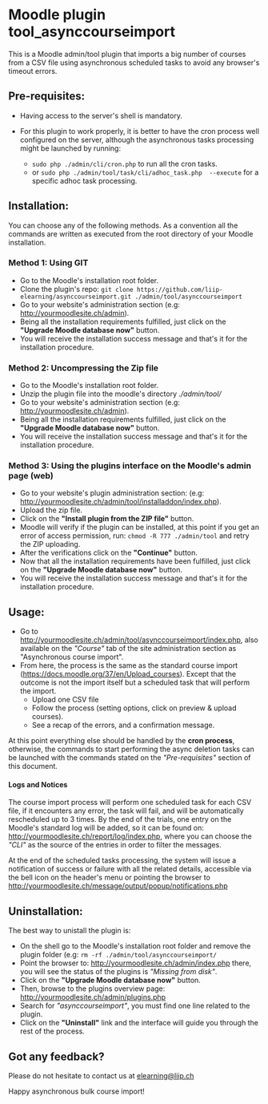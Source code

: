 # Moodle plugin tool_asynccourseimport

This is a Moodle admin/tool plugin that imports a big number of courses from a CSV file using asynchronous scheduled 
tasks to avoid any browser's timeout errors.

## Pre-requisites: 

* Having access to the server's shell is mandatory.
* For this plugin to work properly, it is better to have the cron process well configured on the server, although the 
asynchronous tasks processing might be launched by running:
 
    * ```sudo php ./admin/cli/cron.php``` to run all the cron tasks.
    * or ```sudo php ./admin/tool/task/cli/adhoc_task.php  --execute``` for a specific adhoc task processing.
      

## Installation:

You can choose any of the following methods. As a convention all the commands are written as executed from the root directory of your Moodle installation.
 
### Method 1: Using GIT 

   * Go to the Moodle's installation root folder.
   * Clone the plugin's repo: ```git clone https://github.com/liip-elearning/asynccourseimport.git ./admin/tool/asynccourseimport```
   * Go to your website's administration section (e.g: http://yourmoodlesite.ch/admin).
   * Being all the installation requirements fulfilled, just click on the **"Upgrade Moodle database now"** button.
   * You will receive the installation success message and that's it for the installation procedure.
        
### Method 2: Uncompressing the Zip file 
 
   * Go to the Moodle's installation root folder.
   * Unzip the plugin file into the moodle's directory *./admin/tool/* 
   * Go to your website's administration section (e.g: http://yourmoodlesite.ch/admin).
   * Being all the installation requirements fulfilled, just click on the **"Upgrade Moodle database now"** button.
   * You will receive the installation success message and that's it for the installation procedure.
    
### Method 3: Using the plugins interface on the Moodle's admin page (web)
    
   * Go to your website's plugin administration section: (e.g: http://yourmoodlesite.ch/admin/tool/installaddon/index.php).
   * Upload the zip file.
   * Click on the **"Install plugin from the ZIP file"** button.
   * Moodle will verify if the plugin can be installed, at this point if you get an error of access permission, run: ```chmod -R 777 ./admin/tool``` and retry the ZIP uploading.
   * After the verifications click on the **"Continue"** button.
   * Now that all the installation requirements have been fulfilled, just click on the **"Upgrade Moodle database now"** button.
   * You will receive the installation success message and that's it for the installation procedure.
   

## Usage:

* Go to http://yourmoodlesite.ch/admin/tool/asynccourseimport/index.php, also available on the *"Course"* tab of the site administration section as "Asynchronous course import".
* From here, the process is the same as the standard course import (https://docs.moodle.org/37/en/Upload_courses). Except that the outcome is not the import itself but a scheduled task that will perform the import.
    * Upload one CSV file
    * Follow the process (setting options, click on preview & upload courses).
    * See a recap of the errors, and a confirmation message.

At this point everything else should be handled by the **cron process**, otherwise, the commands to start performing the
async deletion tasks can be launched with the commands stated on the *"Pre-requisites"* section of this document.


#### Logs and Notices
 
The course import process will perform one scheduled task for each CSV file, if it encounters any error, the task will fail, and will be automatically rescheduled up to 3 times. 
By the end of the trials, one entry on the Moodle's standard log will be added, so it can be found on: http://yourmoodlesite.ch/report/log/index.php, 
where you can choose the *"CLI"* as the source of the entries in order to filter the messages.

At the end of the scheduled tasks processing, the system will issue a notification of success or failure with all the related details,
accessible via the bell icon on the header's menu or pointing the browser to http://yourmoodlesite.ch/message/output/popup/notifications.php

  
## Uninstallation:

The best way to unistall the plugin is:

* On the shell go to the Moodle's installation root folder and remove the plugin folder (e.g: ```rm -rf ./admin/tool/asynccourseimport/```
* Point the browser to: http://yourmoodlesite.ch/admin/index.php there, you will see the status of the plugins is *"Missing from disk"*.
* Click on the **"Upgrade Moodle database now"** button.
* Then, browse to the plugins overview page: http://yourmoodlesite.ch/admin/plugins.php
* Search for *"asynccourseimport"*, you must find one line related to the plugin.
* Click on the **"Uninstall"** link and the interface will guide you through the rest of the process.
 
  
 ## Got any feedback?
  
 Please do not hesitate to contact us at elearning@liip.ch
 
 Happy asynchronous bulk course import!